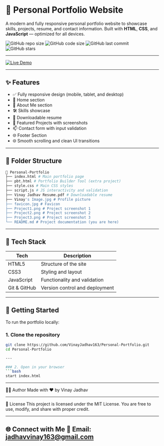 # 💼 Personal Portfolio Website

A modern and fully responsive personal portfolio website to showcase skills, projects, resume, and contact information. Built with **HTML**, **CSS**, and **JavaScript** — optimized for all devices.

![GitHub repo size](https://img.shields.io/github/repo-size/VinayJadhav163/Personal-Portfolio?color=blue)
![GitHub code size](https://img.shields.io/github/languages/code-size/VinayJadhav163/Personal-Portfolio)
![GitHub last commit](https://img.shields.io/github/last-commit/VinayJadhav163/Personal-Portfolio)
![GitHub stars](https://img.shields.io/github/stars/VinayJadhav163/Personal-Portfolio?style=social)

---

[![Live Demo](https://img.shields.io/badge/Live-Demo-blue?style=for-the-badge&logo=githubpages&logoColor=white)](https://vinayjadhav163.github.io/Personal-Portfolio)

---

## ✨ Features

- ✅ Fully responsive design (mobile, tablet, and desktop)
- 👤 Home section
- 👤 About Me section
- 🛠️ Skills showcase
- 📄 Downloadable resume
- 📁 Featured Projects with screenshots
- 📫 Contact form with input validation
- 🌐 Footer Section
- 🌐 Smooth scrolling and clean UI transitions

---

## 📁 Folder Structure
```bash
📁 Personal-Portfolio
├── index.html # Main portfolio page
├── pbt.html # Portfolio Builder Tool (extra project)
├── style.css # Main CSS styles
├── script.js # JS interactivity and validation
├── Vinay Jadhav Resume.pdf # Downloadable resume
├── Vinay's Image.jpg # Profile picture
├── favicon.jpg # Favicon
├── Project1.png # Project screenshot 1
├── Project2.png # Project screenshot 2
├── Project3.png # Project screenshot 3
└── README.md # Project documentation (you are here)
```

---

## 🔧 Tech Stack

| Tech        | Description                    |
|-------------|--------------------------------|
| HTML5       | Structure of the site          |
| CSS3        | Styling and layout             |
| JavaScript  | Functionality and validation   |
| Git & GitHub| Version control and deployment |

---

## 🚀 Getting Started

To run the portfolio locally:

### 1. Clone the repository

```bash
git clone https://github.com/VinayJadhav163/Personal-Portfolio.git
cd Personal-Portfolio

---

### 2. Open in your browser
```bash
start index.html
```
---
🧑‍💻 Author
Made with ❤️ by Vinay Jadhav

---
📜 License
This project is licensed under the MIT License. You are free to use, modify, and share with proper credit.

---
🌐 Connect with Me
📧 Email: jadhavvinay163@gmail.com
---
